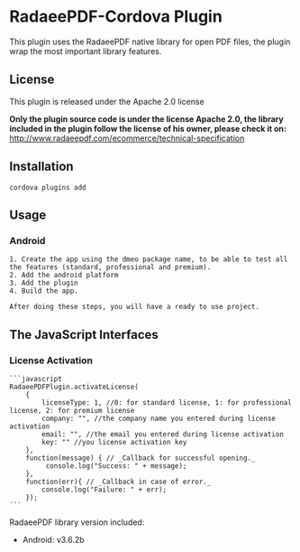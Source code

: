 # RadaeePDF-Cordova Plugin

This plugin uses the RadaeePDF native library for open PDF files, the plugin wrap the most important library features.
    
## License

This plugin is released under the Apache 2.0 license

**Only the plugin source code is under the license Apache 2.0, the library included in the plugin follow the license of his owner, please check it on:**
http://www.radaeepdf.com/ecommerce/technical-specification

## Installation

    cordova plugins add 
    
## Usage

### Android

	1. Create the app using the dmeo package name, to be able to test all the features (standard, professional and premium).
	2. Add the android platform
	3. Add the plugin
	4. Build the app.
	
	After doing these steps, you will have a ready to use project.

## The JavaScript Interfaces

### License Activation

    ```javascript
    RadaeePDFPlugin.activateLicense(
        {
            licenseType: 1, //0: for standard license, 1: for professional license, 2: for premium license
			company: "", //the company name you entered during license activation
			email: "", //the email you entered during license activation
			key: "" //you license activation key
		},
		function(message) { // _Callback for successful opening._
			 console.log("Success: " + message);
		},
		function(err){ // _Callback in case of error._
			console.log("Failure: " + err);
        });
    ```

RadaeePDF library version included:
- Android: v3.6.2b
